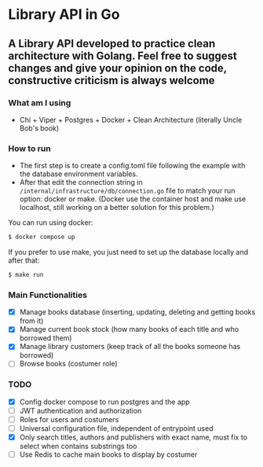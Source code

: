 # Library API in Go

A Library API developed to practice clean architecture with Golang. Feel free to suggest changes and give your opinion on the code, constructive criticism is always welcome
--- 
### What am I using
 - Chi + Viper + Postgres + Docker + Clean Architecture (literally Uncle Bob's book)

### How to run

- The first step is to create a config.toml file following the example with the database environment variables. 
- After that edit the connection string in `/internal/infrastructure/db/connection.go` file to match your run option: docker or make. (Docker use the container host and make use localhost, still working on a better solution for this problem.)

You can run using docker: 

```sh
$ docker compose up
```

If you prefer to use make, you just need to set up the database locally and after that:

```sh
$ make run
```

### Main Functionalities
 - [X] Manage books database (inserting, updating, deleting and getting books from it)
 - [X] Manage current book stock (how many books of each title and who borrowed them)
 - [X] Manage library customers (keep track of all the books someone has borrowed)
 - [ ] Browse books (costumer role)

### TODO 
 - [X] Config docker compose to run postgres and the app
 - [ ] JWT authentication and authorization
 - [ ] Roles for users and costumers 
 - [ ] Universal configuration file, independent of entrypoint used
 - [X] Only search titles, authors and publishers with exact name, must fix to select when contains substrings too
 - [ ] Use Redis to cache main books to display by costumer
